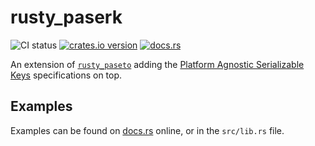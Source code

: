 # rusty_paserk

![CI status](https://github.com/conradludgate/rusty-paserk/actions/workflows/rust.yml/badge.svg)
[![crates.io version](https://img.shields.io/crates/v/rusty_paserk)](https://crates.io/crates/rusty_paserk)
[![docs.rs](https://img.shields.io/docsrs/rusty_paserk)](https://docs.rs/rusty_paserk)

An extension of [`rusty_paseto`](https://github.com/rrrodzilla/rusty_paseto) adding the [Platform Agnostic Serializable Keys](https://github.com/paseto-standard/paserk) specifications on top.

## Examples

Examples can be found on [docs.rs](https://docs.rs/rusty_paserk) online, or in the `src/lib.rs` file.

